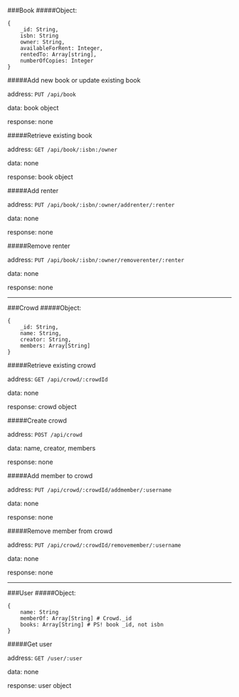 ###Book
#####Object:
```
{
    _id: String,
    isbn: String
    owner: String,
    availableForRent: Integer, 
    rentedTo: Array[string],
    numberOfCopies: Integer
}
```

#####Add new book or update existing book

address:	`PUT /api/book`


data:		book object

response:	none

#####Retrieve existing book

address:	`GET /api/book/:isbn:/owner`

data:		none

response:	book object


#####Add renter

address:	`PUT /api/book/:isbn/:owner/addrenter/:renter`

data:		none

response:	none


#####Remove renter

address:	`PUT /api/book/:isbn/:owner/removerenter/:renter`

data:		none

response:	none

***
###Crowd
#####Object:
```
{
    _id: String, 
    name: String,
    creator: String,
    members: Array[String]
}
```

#####Retrieve existing crowd

address:	`GET /api/crowd/:crowdId`

data:		none

response:	crowd object


#####Create crowd

address:	`POST /api/crowd`

data:		name, creator, members

response:	none


#####Add member to crowd

address:	`PUT /api/crowd/:crowdId/addmember/:username`

data:		none

response:	none


#####Remove member from crowd

address:	`PUT /api/crowd/:crowdId/removemember/:username`

data:		none

response:	none

***
###User
#####Object:
```
{
	name: String
	memberOf: Array[String] # Crowd._id
	books: Array[String] # PS! book _id, not isbn
}
```

#####Get user

address:	`GET /user/:user`

data:		none

response:	user object
